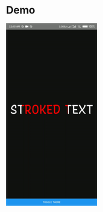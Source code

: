 # Demo
<div>
  <img src="https://github.com/bhattaraijay05/liquidtext/blob/main/a.gif" height="500" alt="1" >
</div>
